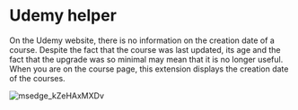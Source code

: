 # Udemy helper

On the Udemy website, there is no information on the creation date of a course.
Despite the fact that the course was last updated, its age and the fact that the upgrade was so minimal may mean that it is no longer useful.
When you are on the course page, this extension displays the creation date of the courses.


![msedge_kZeHAxMXDv](https://user-images.githubusercontent.com/62800782/236379147-12273eea-9e61-4d92-a21b-1670fe8e6a30.png)
